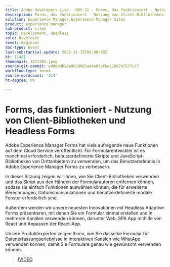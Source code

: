 ```yaml
---
title: Adobe Developers Live - NOV 22 - Forms, das funktioniert - Nutzung von Client-Bibliotheken und Headless Forms
description: Forms, das funktioniert - Nutzung von Client-Bibliotheken und Headless-FormularenAdobe Experience Manager Forms hat viele aufregende neue Funktionen für Cloud Service veröffentlicht. Für Formularentwickler ist es manchmal erforderlich, benutzerdefinierte Skripte und JavaScript-Bibliotheken von Drittanbietern zu nutzen, um das Benutzererlebnis in Adobe Experience Manager Forms zu verbessern. In dieser Sitzung erfahren Sie, wie Sie Client-Bibliotheken verwenden und das Skript von Formularautoren nutzen können, damit sie mühelos Funktionen auswählen können, die für erweiterte Berechnungen, Datumsmanipulationen und benutzerdefinierte modale Fenster erforderlich sind. Außerdem werden unsere neuesten Innovationen mit Headless Adaptive Forms vorgestellt, in denen Sie Autoren einmalig Formulare erstellen und in mehreren Kanälen verwenden, einschließlich Web, SPA App mithilfe von React und Anpassen der React-App. Unsere Produktexperten zeigen Ihnen, wie Sie dasselbe Formular für Datenerfassungserlebnisse in interaktiven Kanälen wie WhatApp verwenden können, damit Sie Formulare genau wie gewünscht verwenden können.
solution: Experience Manager,Experience Manager Sites
product: experience manager
sub-product: sites
topic: Development, Headless
role: Developer
level: Beginner
doc-type: Event
last-substantial-update: 2022-11-15T00:00:00Z
kt: 11481
thumbnail: 3411301.jpeg
source-git-commit: edd0bdb28a9b3d065a64a95af6a216b747577c77
workflow-type: tm+mt
source-wordcount: '314'
ht-degree: 0%

---
```


# Forms, das funktioniert - Nutzung von Client-Bibliotheken und Headless Forms

Adobe Experience Manager Forms hat viele aufregende neue Funktionen auf dem Cloud Service veröffentlicht. Für Formularentwickler ist es manchmal erforderlich, benutzerdefinierte Skripte und JavaScript-Bibliotheken von Drittanbietern zu verwenden, um das Benutzererlebnis in Adobe Experience Manager Forms zu verbessern.

In dieser Sitzung zeigen wir Ihnen, wie Sie Client-Bibliotheken verwenden und das Skript aus den Händen der Formularautoren entfernen können, sodass sie einfach Funktionen auswählen können, die für erweiterte Berechnungen, Datumsmanipulationen und benutzerdefinierte modale Fenster erforderlich sind.

Außerdem werden wir unsere neuesten Innovationen mit Headless Adaptive Forms präsentieren, mit denen Sie ein Formular einmal erstellen und in mehreren Kanälen verwenden können, darunter Web, SPA App mithilfe von React und Anpassen der React-App.

Unsere Produktexperten zeigen Ihnen, wie Sie dasselbe Formular für Datenerfassungserlebnisse in interaktiven Kanälen wie WhatApp verwenden können, damit Sie Formulare genau wie gewünscht verwenden können.

>[!VIDEO](https://video.tv.adobe.com/v/3411301/?quality=12&learn=on)
